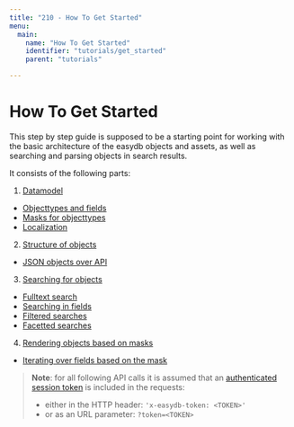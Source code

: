 ```yaml
---
title: "210 - How To Get Started"
menu:
  main:
    name: "How To Get Started"
    identifier: "tutorials/get_started"
    parent: "tutorials"

---
```


# How To Get Started

This step by step guide is supposed to be a starting point for working with the basic architecture of the easydb objects and assets, as well as searching and parsing objects in search results.

It consists of the following parts:

1. [Datamodel](get_started_1_datamodel/)
  - [Objecttypes and fields](get_started_1_datamodel/#objecttypes-and-fields-in-the-schema)
  - [Masks for objecttypes](get_started_1_datamodel/#masks-for-objecttypes)
  - [Localization](get_started_1_datamodel/#localization)
2. [Structure of objects](get_started_2_structure/)
  - [JSON objects over API](get_started_2_structure/#json-objects-over-different-api-endpoints)
3. [Searching for objects](get_started_3_search/)
  - [Fulltext search](get_started_3_search/#fulltext-search)
  - [Searching in fields](get_started_3_search/#searching-in-fields)
  - [Filtered searches](get_started_3_search/#filtered-searches)
  - [Facetted searches](get_started_3_search/#facetted-searches-aggregations)
4. [Rendering objects based on masks](get_started_4_rendering/)
  - [Iterating over fields based on the mask](get_started_4_rendering/#iterating-over-fields-based-on-the-mask)

> **Note**: for all following API calls it is assumed that an [authenticated session token](/en/technical/api/session/) is included in the requests:
>
> * either in the HTTP header: `'x-easydb-token: <TOKEN>'`
> * or as an URL parameter: `?token=<TOKEN>`
